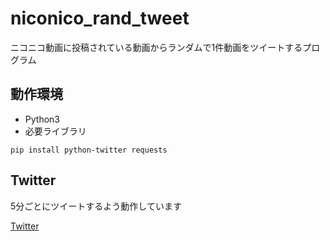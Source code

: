 # niconico_rand_tweet
ニコニコ動画に投稿されている動画からランダムで1件動画をツイートするプログラム
## 動作環境
* Python3
* 必要ライブラリ
```
pip install python-twitter requests

```
## Twitter
5分ごとにツイートするよう動作しています

[Twitter](https://twitter.com/nicoinfo_ramdom)